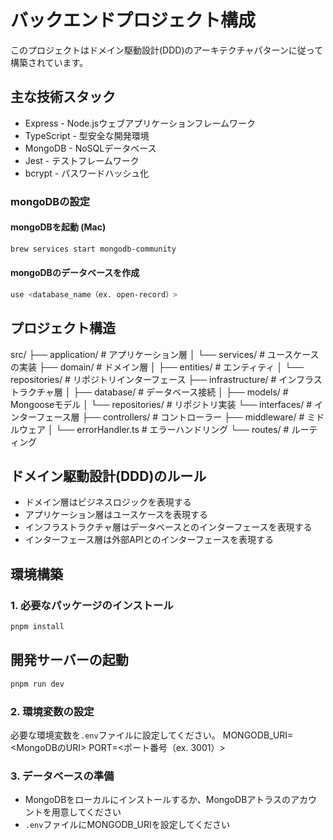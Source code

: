 # バックエンドプロジェクト構成

このプロジェクトはドメイン駆動設計(DDD)のアーキテクチャパターンに従って構築されています。

## 主な技術スタック

- Express - Node.jsウェブアプリケーションフレームワーク
- TypeScript - 型安全な開発環境
- MongoDB - NoSQLデータベース
- Jest - テストフレームワーク
- bcrypt - パスワードハッシュ化

### mongoDBの設定

#### mongoDBを起動 (Mac)

```bash
brew services start mongodb-community
```

#### mongoDBのデータベースを作成

```bash
use <database_name（ex. open-record）>
```

## プロジェクト構造

src/
├── application/ # アプリケーション層
│ └── services/ # ユースケースの実装
├── domain/ # ドメイン層
│ ├── entities/ # エンティティ
│ └── repositories/ # リポジトリインターフェース
├── infrastructure/ # インフラストラクチャ層
│ ├── database/ # データベース接続
│ ├── models/ # Mongooseモデル
│ └── repositories/ # リポジトリ実装
└── interfaces/ # インターフェース層
├── controllers/ # コントローラー
├── middleware/ # ミドルウェア
│ └── errorHandler.ts # エラーハンドリング
└── routes/ # ルーティング

## ドメイン駆動設計(DDD)のルール

- ドメイン層はビジネスロジックを表現する
- アプリケーション層はユースケースを表現する
- インフラストラクチャ層はデータベースとのインターフェースを表現する
- インターフェース層は外部APIとのインターフェースを表現する

## 環境構築

### 1. 必要なパッケージのインストール

```bash
pnpm install
```

## 開発サーバーの起動

```bash
pnpm run dev
```

### 2. 環境変数の設定

必要な環境変数を`.env`ファイルに設定してください。
MONGODB_URI=<MongoDBのURI>
PORT=<ポート番号（ex. 3001）>

### 3. データベースの準備

- MongoDBをローカルにインストールするか、MongoDBアトラスのアカウントを用意してください
- `.env`ファイルにMONGODB_URIを設定してください
